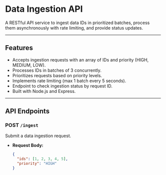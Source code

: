 # Data Ingestion API

A RESTful API service to ingest data IDs in prioritized batches, process them asynchronously with rate limiting, and provide status updates.

---

## Features

- Accepts ingestion requests with an array of IDs and priority (HIGH, MEDIUM, LOW).
- Processes IDs in batches of 3 concurrently.
- Prioritizes requests based on priority levels.
- Implements rate limiting (max 1 batch every 5 seconds).
- Endpoint to check ingestion status by request ID.
- Built with Node.js and Express.

---

## API Endpoints

### POST `/ingest`

Submit a data ingestion request.

- **Request Body:**

  ```json
  {
    "ids": [1, 2, 3, 4, 5],
    "priority": "HIGH"
  }
